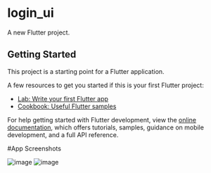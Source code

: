 # login_ui

A new Flutter project.

## Getting Started

This project is a starting point for a Flutter application.

A few resources to get you started if this is your first Flutter project:

- [Lab: Write your first Flutter app](https://docs.flutter.dev/get-started/codelab)
- [Cookbook: Useful Flutter samples](https://docs.flutter.dev/cookbook)

For help getting started with Flutter development, view the
[online documentation](https://docs.flutter.dev/), which offers tutorials,
samples, guidance on mobile development, and a full API reference.

#App Screenshots

![image](https://github.com/MISHRA-TUSHAR/Login-page-Ui-appdev-cohort/assets/109910958/bc4fb4cd-06e9-4e6e-91bb-b3813fef319d)
![image](https://github.com/MISHRA-TUSHAR/Login-page-Ui-appdev-cohort/assets/109910958/74c7c090-9490-4eae-be38-b1f839ad3ae8)
